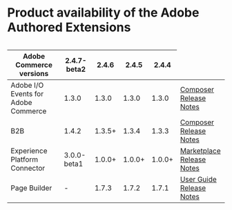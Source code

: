 # Product availability of the Adobe Authored Extensions

<table>
    <table style="table-layout:auto">
        <thead>
          <tr>
            <th>Adobe Commerce versions</th>
            <th>2.4.7-beta2</th>
            <th>2.4.6</th>
            <th>2.4.5</th>
            <th>2.4.4</th>
          </tr>
        </thead>
        <tbody>
            <tr>
                <td>Adobe I/O Events for Adobe Commerce</td>
                <td>1.3.0</td>
                <td>1.3.0</td>
                <td>1.3.0</td>
                <td>1.3.0</td>
                <td>
                    <a href="https://developer.adobe.com/commerce/extensibility/events/installation/">Composer</a><br/>
                    <a href="https://developer.adobe.com/commerce/extensibility/events/release-notes/">Release Notes</a><br/>
                </td>
            </tr>
            <tr>
                <td>B2B</td>
                <td>1.4.2</td>
                <td>1.3.5+</td>
                <td>1.3.4</td>
                <td>1.3.3</td>
                <td>
                    <a href="https://experienceleague.adobe.com/docs/commerce-admin/b2b/install.html">Composer</a><br/>
                    <a href="https://experienceleague.adobe.com/docs/commerce-admin/b2b/release-notes.html">Release Notes</a><br/>
                </td>
            </tr>
            <tr>
                <td>Experience Platform Connector</td>
                <td>3.0.0-beta1</td>
                <td>1.0.0+</td>
                <td>1.0.0+</td>
                <td>1.0.0+</td>
                <td>
                    <a href="https://commercemarketplace.adobe.com/magento-experience-platform-connector.html">Marketplace</a><br/>
                    <a href="https://experienceleague.adobe.com/docs/commerce-merchant-services/experience-platform-connector/release-notes.html">Release Notes</a><br/>
                </td>
            </tr>
            <tr>
                <td>Page Builder</td>
                <td>-</td>
                <td>1.7.3</td>
                <td>1.7.2</td>
                <td>1.7.1</td>
                <td>
                    <a href="https://experienceleague.adobe.com/docs/commerce-admin/page-builder/guide-overview.html">User Guide</a><br/>
                    <a href="https://experienceleague.adobe.com/docs/commerce-admin/page-builder/release-notes.html">Release Notes</a><br/>
                </td>
            </tr>
        </tbody>
</table>

